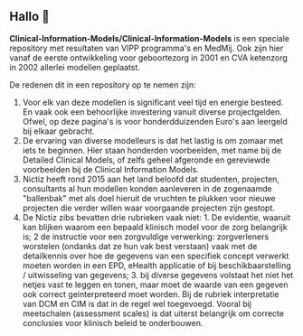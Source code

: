 ## Hallo 👋


**Clinical-Information-Models/Clinical-Information-Models** is een speciale repository met resultaten van VIPP programma's en MedMij. 
Ook zijn hier vanaf de eerste ontwikkeling voor geboortezorg in 2001 en CVA ketenzorg in 2002 allerlei modellen geplaatst. 

De redenen dit in een repository op te nemen zijn:
1. Voor elk van deze modellen is significant veel tijd en energie besteed. En vaak ook een behoorlijke investering vanuit diverse projectgelden. Ofwel, op deze pagina's is voor honderdduizenden Euro's aan leergeld bij elkaar gebracht.
2. De ervaring van diverse modelleurs is dat het lastig is om zomaar met iets te beginnen. Hier staan honderden voorbeelden, met name bij de Detailed Clinical Models, of zelfs geheel afgeronde en gereviewde voorbeelden bij de Clinical Information Models.
3. Nictiz heeft rond 2015 aan het land beloofd dat studenten, projecten, consultants al hun modellen konden aanleveren in de zogenaamde "ballenbak" met als doel hieruit de vruchten te plukken voor nieuwe projecten die verder willen waar voorgaande projecten zijn gestopt.
4. De Nictiz zibs bevatten drie rubrieken vaak niet:  1. De evidentie, waaruit kan blijken waarom een bepaald klinisch model voor de zorg belangrijk is; 2 de instructie voor een zorgvuldige verwerking: zorgverleners worstelen (ondanks dat ze hun vak best verstaan) vaak met de detailkennis over hoe de gegevens van een specifiek concept verwerkt moeten worden in een EPD, eHealth applicatie of bij beschikbaarstelling / uitwisseling van gegevens; 3. bij diverse gegevens volstaat het niet het netjes vast te leggen en tonen, maar moet de waarde van een gegeven ook correct geinterpreteerd moet worden. Bij de rubriek interpretatie van DCM en CIM is dat in de regel wel toegevoegd. Vooral bij meetschalen (assessment scales) is dat uiterst belangrijk om correcte conclusies voor klinisch beleid te onderbouwen. 

